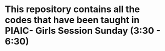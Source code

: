 # This repository contains all the codes that have been taught in PIAIC- Girls Session Sunday (3:30 - 6:30)  
